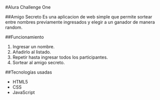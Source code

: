 

#Alura Challenge One

##Amigo Secreto
Es una aplicacion de web simple que permite sortear entre nombres previamente ingresados y elegir a un ganador de manera random.

##Funcionamiento
1. Ingresar un nombre.
2. Añadirlo al listado.
3. Repetir hasta ingresar todos los participantes.
4. Sortear al amigo secreto.

##Tecnologías usadas
- HTML5
- CSS
- JavaScript